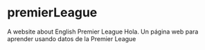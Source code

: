 # premierLeague
A website about English Premier League
Hola. Un página web para aprender usando datos de la Premier League
